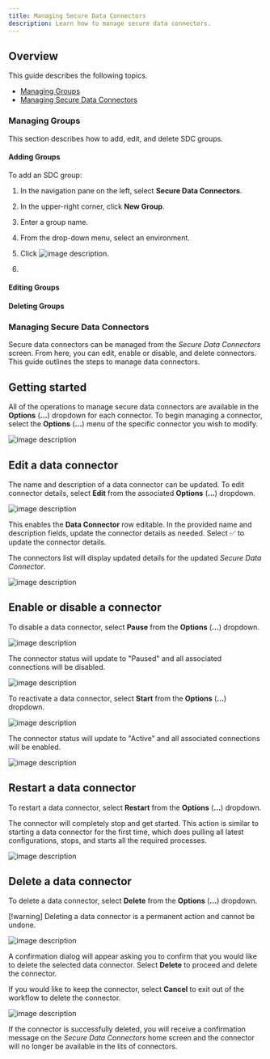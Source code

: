 ```yaml
---
title: Managing Secure Data Connectors
description: Learn how to manage secure data connectors.
---
```


## Overview

This guide describes the following topics.

- [Managing Groups](#managing-groups)
- [Managing Secure Data Connectors](Managing-secure-data-connectors)

### Managing Groups

This section describes how to add, edit, and delete SDC groups.

#### Adding Groups

To add an SDC group:

1. In the navigation pane on the left, select **Secure Data Connectors**.

1. In the upper-right corner, click **New Group**.

1. Enter a group name.

1. From the drop-down menu, select an environment.

1. Click ![image description](Media/check-mark.png).

1. 

#### Editing Groups


#### Deleting Groups


### Managing Secure Data Connectors

Secure data connectors can be managed from the *Secure Data Connectors* screen. From here, you can edit, enable or disable, and delete connectors. This guide outlines the steps to manage data connectors.

## Getting started

All of the operations to manage secure data connectors are available in the **Options** (**...**) dropdown for each connector. To begin managing a connector, select the **Options** (**...**) menu of the specific connector you wish to modify.

![image description](Media/options.png)

## Edit a data connector

The name and description of a data connector can be updated. To edit connector details, select **Edit** from the associated **Options** (**...**) dropdown.

![image description](Media/select-edit.png)

This enables the **Data Connector** row editable. In the provided name and description fields, update the connector details as needed. Select :white_check_mark: to update the connector details.

The connectors list will display updated  details for the updated *Secure Data Connector*.

![image description](Media/update-info.png)

## Enable or disable a connector

To disable a data connector, select **Pause** from the **Options** (**...**) dropdown.

![image description](Media/disable.png)

The connector status will update to "Paused" and all associated connections will be disabled.

![image description](Media/paused.png)

To reactivate a data connector, select **Start** from the **Options** (**...**) dropdown.

![image description](Media/enable.png)

The connector status will update to "Active" and all associated connections will be enabled.

![image description](Media/active.png)

## Restart a data connector

To restart a data connector, select **Restart** from the **Options** (**...**) dropdown.

The connector will completely stop and get started. This action is similar to starting a data connector for the first time, which does pulling all latest configurations, stops, and starts all the required processes.

![image description](Media/restart.png)

## Delete a data connector

To delete a data connector, select **Delete** from the **Options** (**...**) dropdown.

[!warning] Deleting a data connector is a permanent action and cannot be undone.

![image description](Media/delete.png)

A confirmation dialog will appear asking you to confirm that you would like to delete the selected data connector. Select **Delete** to proceed and delete the connector.

If you would like to keep the connector, select **Cancel** to exit out of the workflow to delete the connector.

![image description](Media/confirm-delete.png)

If the connector is successfully deleted, you will receive a confirmation message on the *Secure Data Connectors* home screen and the connector will no longer be available in the lits of connectors.
